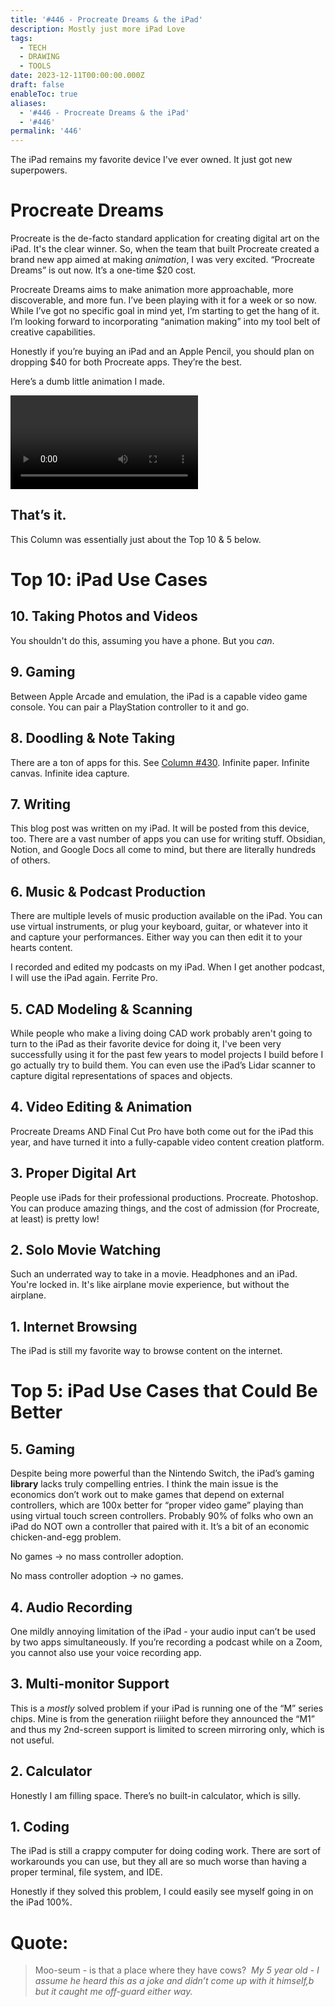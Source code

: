```yaml
---
title: '#446 - Procreate Dreams & the iPad'
description: Mostly just more iPad Love
tags:
  - TECH
  - DRAWING
  - TOOLS
date: 2023-12-11T00:00:00.000Z
draft: false
enableToc: true
aliases:
  - '#446 - Procreate Dreams & the iPad'
  - '#446'
permalink: '446'
---
```


The iPad remains my favorite device I've ever owned. It just got new superpowers. 

# Procreate Dreams

Procreate is the de-facto standard application for creating digital art on the iPad. It's the clear winner. So, when the team that built Procreate created a brand new app aimed at making *animation*, I was very excited. “Procreate Dreams” is out now. It’s a one-time $20 cost. 

Procreate Dreams aims to make animation more approachable, more discoverable, and more fun. I’ve been playing with it for a week or so now. While I’ve got no specific goal in mind yet, I’m starting to get the hang of it. I’m looking forward to incorporating “animation making” into my tool belt of creative capabilities.

Honestly if you’re buying an iPad and an Apple Pencil, you should plan on dropping $40 for both Procreate apps. They’re the best.

Here’s a dumb little animation I made.

![animation](/assets/images/446.mp4)

## That’s it.

This Column was essentially just about the Top 10 & 5 below.



# Top 10: iPad Use Cases



## 10. Taking Photos and Videos

You shouldn't do this, assuming you have a phone. But you *can*.



## 9. Gaming

Between Apple Arcade and emulation, the iPad is a capable video game console. You can pair a PlayStation controller to it and go. 



## 8. Doodling & Note Taking

There are a ton of apps for this. See [Column #430](http://aarongilly.com/430/). Infinite paper. Infinite canvas. Infinite idea capture.



## 7. Writing

This blog post was written on my iPad. It will be posted from this device, too. There are a vast number of apps you can use for writing stuff. Obsidian, Notion, and Google Docs all come to mind, but there are literally hundreds of others.



## 6. Music & Podcast Production

There are multiple levels of music production available on the iPad. You can use virtual instruments, or plug your keyboard, guitar, or whatever into it and capture your performances. Either way you can then edit it to your hearts content.

I recorded and edited my podcasts on my iPad. When I get another podcast, I will use the iPad again. Ferrite Pro.



## 5. CAD Modeling & Scanning

While people who make a living doing CAD work probably aren't going to turn to the iPad as their favorite device for doing it, I've been very successfully using it for the past few years to model projects I build before I go actually try to build them. You can even use the iPad’s Lidar scanner to capture digital representations of spaces and objects.



## 4. Video Editing & Animation

Procreate Dreams AND Final Cut Pro have both come out for the iPad this year, and have turned it into a fully-capable video content creation platform.



## 3. Proper Digital Art

People use iPads for their professional productions. Procreate. Photoshop. You can produce amazing things, and the cost of admission (for Procreate, at least) is pretty low!



## 2. Solo Movie Watching

Such an underrated way to take in a movie. Headphones and an iPad. You're locked in. It's like airplane movie experience, but without the airplane. 



## 1. Internet Browsing

The iPad is still my favorite way to browse content on the internet.



# Top 5: iPad Use Cases that Could Be Better



## 5. Gaming

Despite being more powerful than the Nintendo Switch, the iPad’s gaming **library** lacks truly compelling entries. I think the main issue is the economics don’t work out to make games that depend on external controllers, which are 100x better for “proper video game” playing than using virtual touch screen controllers. Probably 90% of folks who own an iPad do NOT own a controller that paired with it. It’s a bit of an economic chicken-and-egg problem. 

No games → no mass controller adoption. 

No mass controller adoption → no games.



## 4. Audio Recording

One mildly annoying limitation of the iPad - your audio input can’t be used by two apps simultaneously. If you’re recording a podcast while on a Zoom, you cannot also use your voice recording app.



## 3. Multi-monitor Support

This is a *mostly* solved problem if your iPad is running one of the “M” series chips. Mine is from the generation riiiight before they announced the “M1” and thus my 2nd-screen support is limited to screen mirroring only, which is not useful.



## 2. Calculator

Honestly I am filling space. There’s no built-in calculator, which is silly.



## 1. Coding

The iPad is still a crappy computer for doing coding work. There are sort of workarounds you can use, but they all are so much worse than having a proper terminal, file system, and IDE. 

Honestly if they solved this problem, I could easily see myself going in on the iPad 100%.



# **Quote:**



> Moo-seum - is that a place where they have cows? 
<cite>My 5 year old - I *assume* he heard this as a joke and didn’t come up with it himself,b but it caught me off-guard either way.</cite>
>
